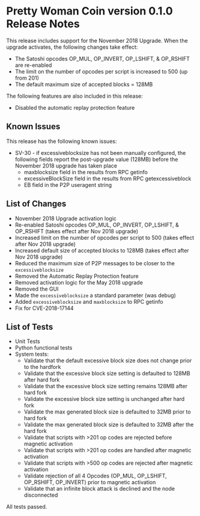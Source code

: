 # Pretty Woman Coin version 0.1.0 Release Notes

This release includes support for the November 2018 Upgrade. When the upgrade activates, the 
following changes take effect:
 - The Satoshi opcodes OP_MUL, OP_INVERT, OP_LSHIFT, & OP_RSHIFT are re-enabled
 - The limit on the number of opcodes per script is increased to 500 (up from 201)
 - The default maximum size of accepted blocks = 128MB
 
The following features are also included in this release:
 - Disabled the automatic replay protection feature

## Known Issues
This release has the following known issues:

* SV-30 - if excessiveblocksize has not been manually configured, the following fields report the
post-upgrade value (128MB) before the November 2018 upgrade has taken place
  * maxblocksize field in the results from RPC getinfo
  * excessiveBlockSize field in the results from RPC getexcessiveblock
  * EB field in the P2P useragent string

## List of Changes
* November 2018 Upgrade activation logic
* Re-enabled Satoshi opcodes OP_MUL, OP_INVERT, OP_LSHIFT, & OP_RSHIFT (takes effect after Nov 2018 upgrade)
* Increased limit on the number of opcodes per script to 500 (takes effect after Nov 2018 upgrade)
* Increased default size of accepted blocks to 128MB  (takes effect after Nov 2018 upgrade)
* Reduced the maximum size of P2P messages to be closer to the `excessiveblocksize`
* Removed the Automatic Replay Protection feature
* Removed activation logic for the May 2018 upgrade
* Removed the GUI
* Made the `excessiveblocksize` a standard parameter (was debug)
* Added `excessiveblocksize` and `maxblocksize` to RPC getinfo
* Fix for CVE-2018-17144

## List of Tests
* Unit Tests
* Python functional tests
* System tests:
  * Validate that the default excessive block size does not change prior to the hardfork
  * Validate that the excessive block size setting is defaulted to 128MB after hard fork
  * Validate that the excessive block size setting remains 128MB after hard fork
  * Validate the excessive block size setting is unchanged after hard fork
  * Validate the max generated block size is defaulted to 32MB prior to hard fork
  * Validate the max generated block size is defaulted to 32MB after the hard fork
  * Validate that scripts with >201 op codes are rejected before magnetic activation
  * Validate that scripts with >201 op codes are handled after magnetic activation
  * Validate that scripts with >500 op codes are rejected after magnetic activation
  * Validate rejection of all 4 Opcodes (OP_MUL, OP_LSHIFT, OP_RSHIFT, OP_INVERT) prior to magnetic activation
  * Validate that an infinite block attack is declined and the node disconnected

All tests passed.
